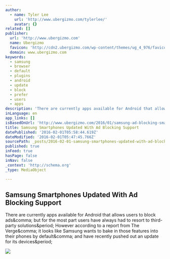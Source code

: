 ```yaml
---
author:
  - name: Tyler Lee
    url: 'http://www.ubergizmo.com/tylerlee/'
    avatar: {}
related: []
publisher:
  url: 'http://www.ubergizmo.com'
  name: Ubergizmo
  favicon: 'http://cdn2.ubergizmo.com/wp-content/themes/ug_4_976/favicon.ico'
  domain: www.ubergizmo.com
keywords:
  - samsung
  - browser
  - default
  - plugins
  - android
  - update
  - block
  - prefer
  - users
  - apps
description: 'There are currently apps available for Android that allows users to block ads, but for the most part users have always had to resort to third-party solutions. However according to a report from The Verge, it looks like Samsung wants to bake in those features into their phones by default, and have recently pushed out an update for its devices.'
inLanguage: en
app_links: []
isBasedOnUrl: 'http://www.ubergizmo.com/2016/01/samsung-ad-blocking-smartphones/'
title: Samsung Smartphones Updated With Ad Blocking Support
datePublished: '2016-02-01T05:58:44.619Z'
dateModified: '2016-02-01T05:47:45.766Z'
sourcePath: _posts/2016-02-01-samsung-smartphones-updated-with-ad-blocking-support.md
published: true
inFeed: true
hasPage: false
inNav: false
_context: 'http://schema.org'
_type: MediaObject

---
```

<article style=""><h1>Samsung Smartphones Updated With Ad Blocking Support</h1><p>There are currently apps available for Android that allows users to block ads&amp;comma; but for the most part users have always had to resort to third-party solutions&amp;period; However according to a report from The Verge&amp;comma; it looks like Samsung wants to bake in those features into their phones by default&amp;comma; and have recently pushed out an update for its devices&amp;period;</p><img src="http://cdn2.ubergizmo.com/wp-content/uploads/2015/08/Samsung-Galaxy-S6-Edge-Plus-16.jpg" /></article>